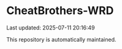 # CheatBrothers-WRD

Last updated: 2025-07-11 20:16:49

This repository is automatically maintained.
